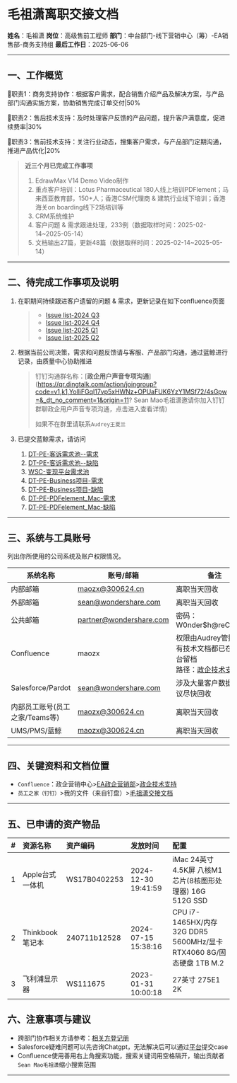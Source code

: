 # 毛祖潇离职交接文档

**姓名**：毛祖潇
**岗位**：高级售前工程师
**部门**：中台部门-线下营销中心（筹）-EA销售部-商务支持组
**最后工作日**：2025-06-06

------

## 一、工作概览

🎯职责1：商务支持协作：根据客户需求，配合销售介绍产品及解决方案，与产品部门沟通实施方案，协助销售完成订单交付|50%

🎯职责2：售后技术支持：及时处理客户反馈的产品问题，提升客户满意度，促进续费率|30%

🎯职责3：售前技术支持：关注行业动态，搜集客户需求，与产品部门定期沟通，推进产品优化|20%

> **近三个月已完成工作事项**
>
> 1. EdrawMax V14 Demo Video制作
> 2. 重点客户培训：Lotus Pharmaceutical 180人线上培训PDFlement；马来西亚教育部，150+人；香港CSM代理商 & 建筑行业线下培训；香港海关on boarding线下2场培训等
> 3. CRM系统维护
> 4. 客户问题 & 需求跟进处理，233例（数据取样时间：2025-02-14~2025-05-14）
> 5. 文档输出27篇，更新48篇（数据取样时间：2025-02-14~2025-05-14）


------

## 二、待完成工作事项及说明

1. 在职期间持续跟进客户遗留的问题 & 需求，更新记录在如下confluence页面

   > - [Issue list-2024 Q3](https://confluence.300624.cn/display/zqyxzx/Issue+list-2024+Q3)
   > - [Issue list-2024 Q4](https://confluence.300624.cn/display/zqyxzx/Issue+list-2024+Q4)
   > - [Issue list-2025 Q1](https://confluence.300624.cn/display/zqyxzx/Issue+list-2025+Q1)
   > - [Issue list-2025 Q2](https://confluence.300624.cn/display/zqyxzx/Issue+list-2025+Q2)

2. 根据当前公司决策，需求和问题反馈请与客服、产品部门沟通，通过蓝鲸进行记录，由质量中心协助推进

   > 钉钉沟通群名称：[**政企用户声音专项沟通**](https://qr.dingtalk.com/action/joingroup?code=v1,k1,YolliFGqI17vp5xHWNz+OPUaFUK6YzY1MSf72/4sGpw=&_dt_no_comment=1&origin=11? Sean Mao毛祖潇邀请你加入钉钉群聊政企用户声音专项沟通，点击进入查看详情)
   >
   > 如果不在群里请联系`Audrey王夏兰`

3. 已提交蓝鲸需求，请访问
   1. [DT-PE-客诉需求池--需求](https://devops.300624.cn/console/vteam/h06ecf/twDemand?vmode=table)
   2. [DT-PE-客诉需求池--缺陷](https://devops.300624.cn/console/vteam/h06ecf/twBug?vmode=table)
   3. [WSC-变现平台需求池](https://devops.300624.cn/console/vteam/k331fc/twDemand/demand?vmode=table)
   4. [DT-PE-Business项目-需求](https://devops.300624.cn/console/vteam/ie210f/twDemand/demand?vmode=table)
   5. [DT-PE-Business项目-缺陷](https://devops.300624.cn/console/vteam/ie210f/twBug?vmode=table)
   6. [DT-PE-PDFelement_Mac-需求](https://devops.300624.cn/console/vteam/fee8a9/twDemand/demand?vmode=table)
   7. [DT-PE-PDFelement_Mac-缺陷](https://devops.300624.cn/console/vteam/fee8a9/twBug?vmode=table)

------

## 三、系统与工具账号

列出你所使用的公司系统及账户权限情况。

| 系统名称                       | 账号/邮箱               | 备注                                                         |
| ------------------------------ | ----------------------- | ------------------------------------------------------------ |
| 内部邮箱                       | maozx@300624.cn         | 离职当天回收                                                 |
| 外部邮箱                       | sean@wondershare.com    | 离职当天回收                                                 |
| 公共邮箱                       | partner@wondershare.com | 密码：W0nder$h@reCA2020                                      |
| Confluence                     | maozx                   | 权限由Audrey管控，所有技术文档都已在该平台留档<br />路径：[政企技术支持](https://confluence.300624.cn/pages/viewpage.action?pageId=623775166) |
| Salesforce/Pardot              | sean@wondershare.com    | 涉及大量客户数据，建议尽快回收                               |
| 内部员工账号(员工之家/Teams等) | maozx@300624.cn         | 离职当天回收                                                 |
| UMS/PMS/蓝鲸                   | maozx@300624.cn         | 离职当天回收                                                 |

------

## 四、关键资料和文档位置


- `Confluence`：政企营销中心>[EA政企营销部](https://confluence.300624.cn/pages/viewpage.action?pageId=490635769&src=contextnavpagetreemode)>[政企技术支持](https://confluence.300624.cn/pages/viewpage.action?pageId=623775166)
- `员工之家（钉钉）`>我的文件（来自钉盘）>[毛祖潇交接文档](https://alidocs.dingtalk.com/i/nodes/7QG4Yx2JpL7vB0P6h4RNYwjwJ9dEq3XD)

------

## 五、已申请的资产物品

|  #   | 资源名称        | 资产编码     | 发放时间            | 配置                                                         |
| :--: | :-------------- | :----------- | :------------------ | :----------------------------------------------------------- |
|  1   | Apple台式一体机 | WS17B0402253 | 2024-12-30 19:41:59 | iMac 24英寸 4.5K屏 八核M1芯片(8核图形处理器) 16G 512G SSD    |
|  2   | Thinkbook笔记本 | 240711b12528 | 2024-07-15 15:38:16 | CPU i7-1465HX/内存 32G DDR5 5600MHz/显卡 RTX4060 8G/固态硬盘 1TB M.2 |
|  3   | 飞利浦显示器    | WS111675     | 2023-01-31 10:00:18 | 27英寸 275E1 2K                                              |

## 六、注意事项与建议

- 跨部门协作相关方请参考：[相关方登记册](https://confluence.300624.cn/pages/viewpage.action?pageId=625443581)
- Salesforce疑难问题可以先咨询Chatgpt，无法解决后可以通过[平台](https://help.salesforce.com/s/cases)提交case
- Confluence使用善用右上角搜索功能，搜索关键词用空格隔开，输出贡献者`Sean Mao毛祖潇`缩小搜索范围

------

